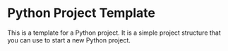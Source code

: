 # Python Project Template

This is a template for a Python project. It is a simple project structure that you can use to start a new Python project.
